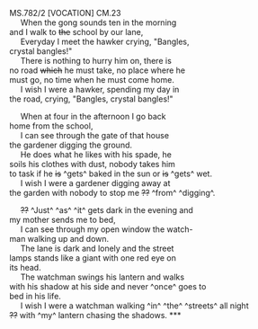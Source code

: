 MS.782/2 [VOCATION] CM.23 \
&nbsp;&nbsp;&nbsp;&nbsp;&nbsp;When the gong sounds ten in the morning \
and I walk to ~~the~~ school by our lane, \
&nbsp;&nbsp;&nbsp;&nbsp;&nbsp;Everyday I meet the hawker crying, "Bangles, \
crystal bangles!" \
&nbsp;&nbsp;&nbsp;&nbsp;&nbsp;There is nothing to hurry him on, there is \
no road ~~which~~ he must take, no place where he \
must go, no time when he must come home. \
&nbsp;&nbsp;&nbsp;&nbsp;&nbsp;I wish I were a hawker, spending my day in \
the road, crying, "Bangles, crystal bangles!"

&nbsp;&nbsp;&nbsp;&nbsp;&nbsp;When at four in the afternoon I go back \
home from the school, \
&nbsp;&nbsp;&nbsp;&nbsp;&nbsp;I can see through the gate of that house \
the gardener digging the ground. \
&nbsp;&nbsp;&nbsp;&nbsp;&nbsp;He does what he likes with his spade, he \
soils his clothes with dust, nobody takes him \
to task if he ~~is~~ ^gets^ baked in the sun or ~~is~~ ^gets^ wet. \
&nbsp;&nbsp;&nbsp;&nbsp;&nbsp;I wish I were a gardener digging away at \
the garden with nobody to stop me ~~??~~ ^from^ ^digging^. 

&nbsp;&nbsp;&nbsp;&nbsp;&nbsp;~~??~~ ^Just^ ^as^ ^it^ gets dark in the evening and \
my mother sends me to bed, \
&nbsp;&nbsp;&nbsp;&nbsp;&nbsp;I can see through my open window the watch- \
man walking up and down. \
&nbsp;&nbsp;&nbsp;&nbsp;&nbsp;The lane is dark and lonely and the street \
lamps stands like a giant with one red eye on \
its head. \
&nbsp;&nbsp;&nbsp;&nbsp;&nbsp;The watchman swings his lantern and walks \
with his shadow at his side and never ^once^ goes to \
bed in his life. \
&nbsp;&nbsp;&nbsp;&nbsp;&nbsp;I wish I were a watchman walking ^in^ ^the^ ^streets^ all night \
~~??~~ with ^my^ lantern chasing the shadows. ***
